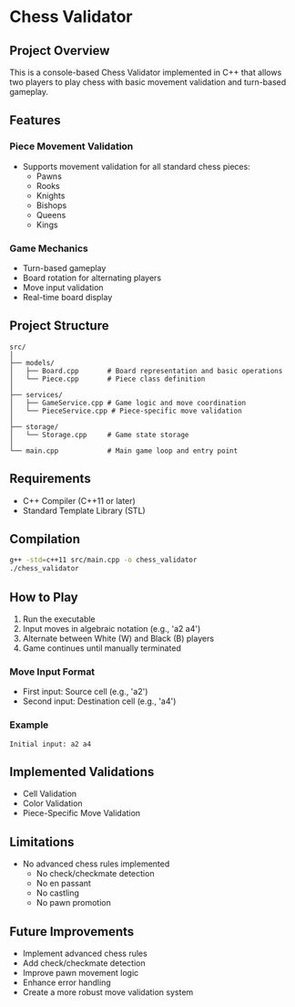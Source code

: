 # Chess Validator

## Project Overview

This is a console-based Chess Validator implemented in C++ that allows two players to play chess with basic movement validation and turn-based gameplay.

## Features

### Piece Movement Validation
- Supports movement validation for all standard chess pieces:
  - Pawns
  - Rooks
  - Knights
  - Bishops
  - Queens
  - Kings

### Game Mechanics
- Turn-based gameplay
- Board rotation for alternating players
- Move input validation
- Real-time board display

## Project Structure

```
src/
│
├── models/
│   ├── Board.cpp       # Board representation and basic operations
│   └── Piece.cpp       # Piece class definition
│
├── services/
│   ├── GameService.cpp # Game logic and move coordination
│   └── PieceService.cpp # Piece-specific move validation
│
├── storage/
│   └── Storage.cpp     # Game state storage
│
└── main.cpp            # Main game loop and entry point
```

## Requirements

- C++ Compiler (C++11 or later)
- Standard Template Library (STL)

## Compilation

```bash
g++ -std=c++11 src/main.cpp -o chess_validator
./chess_validator
```

## How to Play

1. Run the executable
2. Input moves in algebraic notation (e.g., 'a2 a4')
3. Alternate between White (W) and Black (B) players
4. Game continues until manually terminated

### Move Input Format
- First input: Source cell (e.g., 'a2')
- Second input: Destination cell (e.g., 'a4')

### Example
```
Initial input: a2 a4
```

## Implemented Validations

- Cell Validation
- Color Validation
- Piece-Specific Move Validation

## Limitations

- No advanced chess rules implemented
  - No check/checkmate detection
  - No en passant
  - No castling
  - No pawn promotion

## Future Improvements

- Implement advanced chess rules
- Add check/checkmate detection
- Improve pawn movement logic
- Enhance error handling
- Create a more robust move validation system